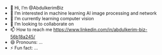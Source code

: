 - 👋 Hi, I’m @AbdulkerimBiz
- 👀 I’m interested in machine learning AI image processing and network  
- 🌱 I’m currently learning computer vision
- 💞️ I’m looking to collaborate on 
- 📫 How to reach me https://www.linkedin.com/in/abdulkerim-biz-56b18a245/
- 😄 Pronouns: ...
- ⚡ Fun fact: ...

<!---
AbdulkerimBiz/AbdulkerimBiz is a ✨ special ✨ repository because its `README.md` (this file) appears on your GitHub profile.
You can click the Preview link to take a look at your changes.
--->
